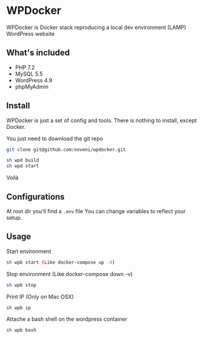 # WPDocker

WPDocker is Docker stack reproducing a local dev environment (LAMP) WordPress website

## What's included

* PHP 7.2
* MySQL 5.5
* WordPress 4.9
* phpMyAdmin

## Install

WPDocker is just a set of config and tools. There is nothing to install, except Docker.

You just need to download the git repo

```sh
git clone git@github.com:noveni/wpdocker.git

sh wpd build
sh wpd start
```

Voilà

## Configurations

At root dir you'll find a ``.env`` file
You can change variables to reflect your setup.

## Usage

Start environment

```sh
sh wpb start (Like docker-compose up -d)
```

Stop environment (Like docker-compose down -v)

```sh
sh wpb stop
```

Print IP (Only on Mac OSX)

```sh
sh wpb ip
```

Attache a bash shell on the wordpress container

```sh
sh wpb bash
```